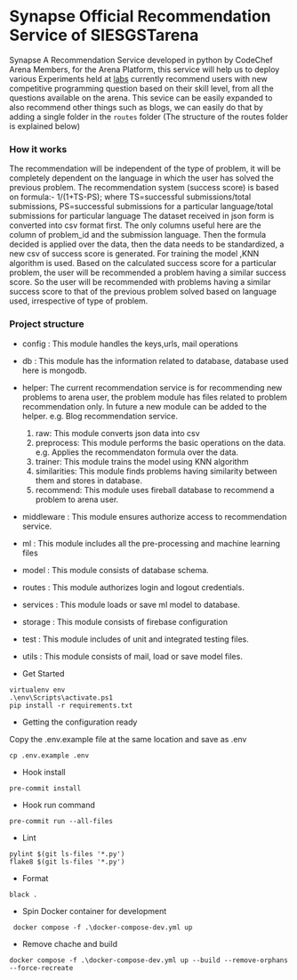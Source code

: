 # Synapse Official Recommendation Service of SIESGSTarena
Synapse A Recommendation Service developed in python by CodeChef Arena Members, for the Arena Platform, this service will help us to deploy various Experiments held at [labs](https://github.com/siesgstarena/labs) currently recommend users with new competitive programming question based on their skill level, from all the questions available on the arena.
This sevice can be easily expanded to also recommend other things such as blogs, we can easily do that by adding a single folder in the `routes` folder (The structure of the routes folder is explained below)
### How it works


The recommendation will be independent of the type of problem, it will be completely dependent on the language in which the user has 
solved the previous problem.
The recommendation system (success score) is based on formula:- 1/(1+TS-PS);
where TS=successful submissions/total submissions,
      PS=successful submissions for a particular language/total submissions for particular language
The dataset received in json form is converted into csv format first. The only columns useful here are the column of problem_id and 
the submission language. Then the formula decided is applied over the data, then the data needs to be standardized, a new csv of 
success score is generated.
For training the model ,KNN algorithm is used.
Based on the calculated success score for a particular problem, the user will be recommended a problem having a similar success score. 
So the user will be recommended with problems having a similar success score to that of the previous problem solved based on language 
used, irrespective of type of problem.

### Project structure

- config : This module handles the keys,urls, mail operations
- db : This module has the information related to database, database used here is mongodb.
- helper: The current recommendation service is for recommending new problems to arena user, the problem 
            module has files related to problem recommendation only. In future a new module can be added to the 
            helper. e.g. Blog recommendation service.
    1. raw: This module converts json data into csv
    2. preprocess: This module performs the basic operations on the data. e.g. Applies the recommendaton formula over the 
       data.
    3. trainer: This module trains the model using KNN algorithm
    4. similarities: This module finds problems having similarity between them and stores in database.
    5. recommend: This module uses fireball database to recommend a problem to arena user.
- middleware : This module ensures authorize access to recommendation service.
- ml : This module includes all the pre-processing and machine learning files
- model : This module consists of database schema.
- routes : This module authorizes login and logout credentials.
- services : This module loads or save ml model to database.
- storage : This module consists of firebase configuration
- test : This module includes of unit and integrated testing files.
- utils : This module consists of mail, load or save model files.

- Get Started

```
virtualenv env
.\env\Scripts\activate.ps1
pip install -r requirements.txt
```

- Getting the configuration ready

Copy the .env.example file at the same location and save as .env
```
cp .env.example .env
```

- Hook install
```
pre-commit install
```

- Hook run command
```
pre-commit run --all-files
```

- Lint

```
pylint $(git ls-files '*.py')
flake8 $(git ls-files '*.py')
```

- Format
```
black .
```

- Spin Docker container for development
```
 docker compose -f .\docker-compose-dev.yml up
```

- Remove chache and build
```
docker compose -f .\docker-compose-dev.yml up --build --remove-orphans --force-recreate
```
